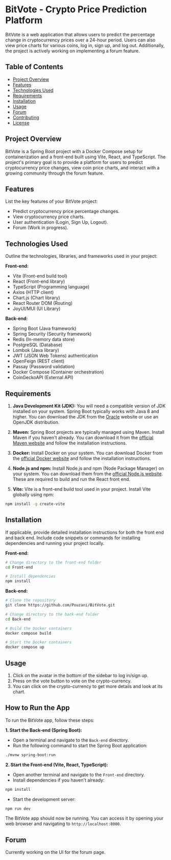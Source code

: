 # BitVote - Crypto Price Prediction Platform

BitVote is a web application that allows users to predict the percentage change in cryptocurrency prices over a 24-hour period. Users can also view price charts for various coins, log in, sign up, and log out. Additionally, the project is actively working on implementing a forum feature.

## Table of Contents

- [Project Overview](#project-overview)
- [Features](#features)
- [Technologies Used](#technologies-used)
- [Requirements](#requirements)
- [Installation](#installation)
- [Usage](#usage)
- [Forum](#forum)
- [Contributing](#contributing)
- [License](#license)

## Project Overview

BitVote is a Spring Boot project with a Docker Compose setup for containerization and a front-end built using Vite, React, and TypeScript. The project's primary goal is to provide a platform for users to predict cryptocurrency price changes, view coin price charts, and interact with a growing community through the forum feature.

## Features

List the key features of your BitVote project:

- Predict cryptocurrency price percentage changes.
- View cryptocurrency price charts.
- User authentication (Login, Sign Up, Logout).
- Forum (Work in progress).

## Technologies Used

Outline the technologies, libraries, and frameworks used in your project:

**Front-end:**

- Vite (Front-end build tool)
- React (Front-end library)
- TypeScript (Programming language)
- Axios (HTTP client)
- Chart.js (Chart library)
- React Router DOM (Routing)
- JoyUI/MUI (UI Library)

**Back-end:**

- Spring Boot (Java framework)
- Spring Security (Security framework)
- Redis (In-memory data store)
- PostgreSQL (Database)
- Lombok (Java library)
- JWT (JSON Web Tokens) authentication
- OpenFeign (REST client)
- Passay (Password validation)
- Docker Compose (Container orchestration)
- CoinGeckoAPI (External API)

## Requirements

1. **Java Development Kit (JDK):** You will need a compatible version of JDK installed on your system. Spring Boot typically works with Java 8 and higher. You can download the JDK from the [Oracle](https://www.oracle.com/java/technologies/javase-downloads.html) website or use an OpenJDK distribution.

2. **Maven:** Spring Boot projects are typically managed using Maven. Install Maven if you haven't already. You can download it from the [official Maven website](https://maven.apache.org/download.cgi) and follow the installation instructions.

3. **Docker:** Install Docker on your system. You can download Docker from the [official Docker website](https://docs.docker.com/get-docker/) and follow the installation instructions.

4. **Node.js and npm:** Install Node.js and npm (Node Package Manager) on your system. You can download them from the [official Node.js website](https://nodejs.org/). These are required to build and run the React front end.

5. **Vite:** Vite is a front-end build tool used in your project. Install Vite globally using npm:

```bash
npm install -g create-vite
```

## Installation

If applicable, provide detailed installation instructions for both the front end and back end. Include code snippets or commands for installing dependencies and running your project locally.

**Front-end:**

```bash
# Change directory to the front-end folder
cd Front-end

# Install dependencies
npm install
```

**Back-end:**

```bash
# Clone the repository
git clone https://github.com/Pouzani/BitVote.git

# Change directory to the back-end folder
cd Back-end

# Build the Docker containers
docker compose build

# Start the Docker containers
docker compose up
```

## Usage

1. Click on the avatar in the bottom of the sidebar to log in/sign up. 
2. Press on the vote button to vote on the crypto-currency. 
3. You can click on the crypto-currency to get more details and look at its chart. 

## How to Run the App

To run the BitVote app, follow these steps:

**1. Start the Back-end (Spring Boot):**

- Open a terminal and navigate to the `Back-end` directory.
- Run the following command to start the Spring Boot application:

```bash
./mvnw spring-boot:run
```

**2. Start the Front-end (Vite, React, TypeScript):**

- Open another terminal and navigate to the `Front-end` directory.
- Install dependencies if you haven't already:

```bash
npm install
```

- Start the development server:

```bash
npm run dev
```

The BitVote app should now be running. You can access it by opening your web browser and navigating to `http://localhost:8000`.

## Forum

Currently working on the UI for the forum page.